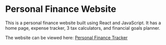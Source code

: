# Personal Finance Website

This is a personal finance website built using React and JavaScript. It has a home page, expense tracker, 3 tax calculators, and financial goals planner.

The website can be viewed here: [Personal Finance Tracker](https://personal-finances-tracker.netlify.app/)
